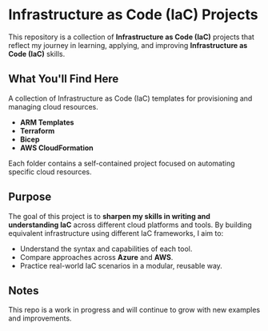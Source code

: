 # Infrastructure as Code (IaC) Projects

This repository is a collection of **Infrastructure as Code (IaC)** projects that reflect my journey in learning, applying, and improving **Infrastructure as Code (IaC)** skills.

## What You'll Find Here
A collection of Infrastructure as Code (IaC) templates for provisioning and managing cloud resources. 

- **ARM Templates**
- **Terraform**
- **Bicep**
- **AWS CloudFormation**

Each folder contains a self-contained project focused on automating specific cloud resources.

## Purpose

The goal of this project is to **sharpen my skills in writing and understanding IaC** across different cloud platforms and tools. By building equivalent infrastructure using different IaC frameworks, I aim to:

- Understand the syntax and capabilities of each tool.
- Compare approaches across **Azure** and **AWS**.
- Practice real-world IaC scenarios in a modular, reusable way.

## Notes

This repo is a work in progress and will continue to grow with new examples and improvements.
